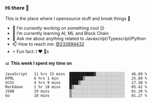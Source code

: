 ### Hi there 👋

<!--
**a233894432/a233894432** is a ✨ _special_ ✨ repository because its `README.md` (this file) appears on your GitHub profile.

Here are some ideas to get you started:

- 🔭 I’m currently working on ...
- 🌱 I’m currently learning ...
- 👯 I’m looking to collaborate on ...
- 🤔 I’m looking for help with ...
- 💬 Ask me about ...
- 📫 How to reach me: ...
- 😄 Pronouns: ...
- ⚡ Fun fact: ...
-->
 
 
This is the place where I opensource stuff and break things :rofl:

- 🔭 I’m currently working on something cool :wink:
- 🌱 I’m currently learning AI, ML and Block Chain
- 💬 Ask me about anything related to Javascript/Typescript/Python
- 📫 How to reach me: [@233894432](https://twitter.com/233894432)
- ⚡ Fun fact: I :heart: :dog:s

📊 **This week I spent my time on**
<!--START_SECTION:waka-->

```text
JavaScript   11 hrs 15 mins  ███████████▓░░░░░░░░░░░░░   46.89 %
HTML         6 hrs 1 min     ██████▒░░░░░░░░░░░░░░░░░░   25.09 %
SCSS         4 hrs 9 mins    ████▒░░░░░░░░░░░░░░░░░░░░   17.30 %
Markdown     1 hr 18 mins    █▒░░░░░░░░░░░░░░░░░░░░░░░   05.42 %
JSON         19 mins         ▒░░░░░░░░░░░░░░░░░░░░░░░░   01.39 %
Go           18 mins         ▒░░░░░░░░░░░░░░░░░░░░░░░░   01.27 %
```

<!--END_SECTION:waka-->
